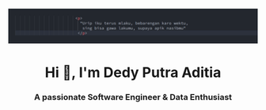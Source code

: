 ![logo](https://github.com/dedyputra/dedyputra/blob/main/filosofi%20jawa.png)
<h1 align="center">Hi 👋, I'm Dedy Putra Aditia</h1>
<h3 align="center">A passionate Software Engineer & Data Enthusiast</h3>

<p align="left">
</p>
